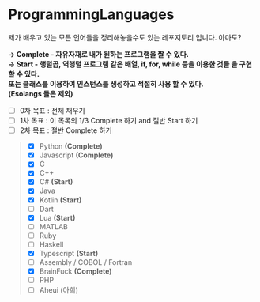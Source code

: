 # ProgrammingLanguages
제가 배우고 있는 모든 언어들을 정리해놓을수도 있는 레포지토리 입니다. 아마도?

**→ Complete - 자유자재로 내가 원하는 프로그램을 짤 수 있다. <br>
→ Start - 행렬곱, 역행렬 프로그램 같은 배열, if, for, while 등을 이용한 것들 을 구현 할 수 있다.<br>
          또는 클래스를 이용하여 인스턴스를 생성하고 적절히 사용 할 수 있다. <br>
(Esolangs 들은 제외)**

- [ ] 0차 목표 : 전체 채우기 <br>
- [ ] 1차 목표 : 이 목록의 1/3 Complete 하기 and 절반 Start 하기 <br>
- [ ] 2차 목표 : 절반 Complete 하기 <br>

> - [X] Python **(Complete)** <br>
> - [X] Javascript **(Complete)** <br>
> - [X] C <br>
> - [X] C++ <br>
> - [X] C# **(Start)** <br>
> - [X] Java <br>
> - [X] Kotlin **(Start)** <br>
> - [ ] Dart <br>
> - [X] Lua **(Start)** <br>
> - [ ] MATLAB <br>
> - [ ] Ruby <br>
> - [ ] Haskell <br>
> - [X] Typescript **(Start)** <br>
> - [ ] Assembly / COBOL / Fortran <br>
> - [X] BrainFuck **(Complete)** <br>
> - [ ] PHP <br>
> - [ ] Aheui (아희) <br>
